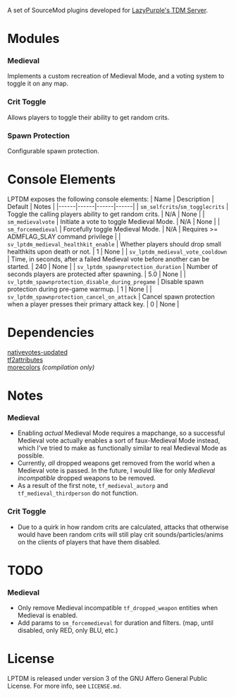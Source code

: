 A set of SourceMod plugins developed for [LazyPurple's TDM Server](https://lazypurple.com/connect-to/192.223.26.238%3A27025).

# Modules
### Medieval
Implements a custom recreation of Medieval Mode, and a voting system to toggle it on any map.
### Crit Toggle
Allows players to toggle their ability to get random crits.
### Spawn Protection
Configurable spawn protection.

# Console Elements
LPTDM exposes the following console elements:
| Name | Description | Default | Notes |
|------|------|------|------|
| `sm_selfcrits`/`sm_togglecrits` | Toggle the calling players ability to get random crits. | N/A | None |
| `sm_medievalvote` | Initiate a vote to toggle Medieval Mode. | N/A | None |
| `sm_forcemedieval` | Forcefully toggle Medieval Mode. | N/A | Requires >= ADMFLAG_SLAY command privilege |
| `sv_lptdm_medieval_healthkit_enable` | Whether players should drop small healthkits upon death or not. | 1 | None |
| `sv_lptdm_medieval_vote_cooldown` | Time, in seconds, after a failed Medieval vote before another can be started. | 240 | None |
| `sv_lptdm_spawnprotection_duration` | Number of seconds players are protected after spawning. | 5.0 | None |
| `sv_lptdm_spawnprotection_disable_during_pregame` | Disable spawn protection during pre-game warmup. | 1 | None |
| `sv_lptdm_spawnprotection_cancel_on_attack` | Cancel spawn protection when a player presses their primary attack key. | 0 | None |

# Dependencies
[nativevotes-updated](https://github.com/sapphonie/sourcemod-nativevotes-updated/releases/latest/)  
[tf2attributes](https://forums.alliedmods.net/showthread.php?t=210221)  
[morecolors](https://raw.githubusercontent.com/DoctorMcKay/sourcemod-plugins/master/scripting/include/morecolors.inc) *(compilation only)*

# Notes
### Medieval
- Enabling *actual* Medieval Mode requires a mapchange, so a successful Medieval vote actually enables a sort of faux-Medieval Mode instead, which I've tried to make as functionally similar to real Medieval Mode as possible.
- Currently, *all* dropped weapons get removed from the world when a Medieval vote is passed. In the future, I would like for only *Medieval incompatible* dropped weapons to be removed.
- As a result of the first note, `tf_medieval_autorp` and `tf_medieval_thirdperson` do not function.
### Crit Toggle
- Due to a quirk in how random crits are calculated, attacks that otherwise would have been random crits will still play crit sounds/particles/anims on the clients of players that have them disabled.

# TODO
### Medieval
- Only remove Medieval incompatible `tf_dropped_weapon` entities when Medieval is enabled.
- Add params to `sm_forcemedieval` for duration and filters. (map, until disabled, only RED, only BLU, etc.)

# License
LPTDM is released under version 3 of the GNU Affero General Public License. For more info, see `LICENSE.md`.
